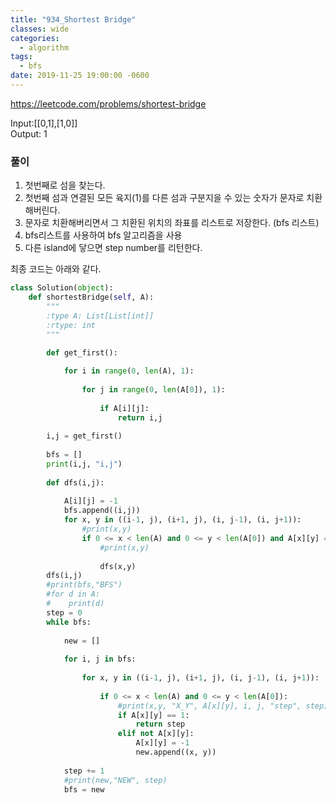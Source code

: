 ```yaml
---
title: "934_Shortest Bridge"
classes: wide
categories:
  - algorithm
tags:
  - bfs
date: 2019-11-25 19:00:00 -0600
---
```


<https://leetcode.com/problems/shortest-bridge>  

Input:[[0,1],[1,0]]  
Output: 1  

### 풀이

1. 첫번째로 섬을 찾는다.  
2. 첫번째 섬과 연결된 모든 육지(1)를 다른 섬과 구분지을 수 있는 숫자가 문자로 치환해버린다.  
3. 문자로 치환해버리면서 그 치환된 위치의 좌표를 리스트로 저장한다. (bfs 리스트)  
4. bfs리스트를 사용하여 bfs 알고리즘을 사용  
5. 다른 island에 닿으면 step number를 리턴한다.  

최종 코드는 아래와 같다.

```python
class Solution(object):
    def shortestBridge(self, A):
        """
        :type A: List[List[int]]
        :rtype: int
        """
        
        def get_first():

            for i in range(0, len(A), 1):
                
                for j in range(0, len(A[0]), 1):
                    
                    if A[i][j]:
                        return i,j
                    
        i,j = get_first()
        
        bfs = []   
        print(i,j, "i,j")
        
        def dfs(i,j):
            
            A[i][j] = -1
            bfs.append((i,j))
            for x, y in ((i-1, j), (i+1, j), (i, j-1), (i, j+1)):
                #print(x,y)
                if 0 <= x < len(A) and 0 <= y < len(A[0]) and A[x][y] == 1:
                    #print(x,y)
                    
                    dfs(x,y)
        dfs(i,j)
        #print(bfs,"BFS")
        #for d in A:
        #    print(d)
        step = 0
        while bfs:
            
            new = []
            
            for i, j in bfs:
                
                for x, y in ((i-1, j), (i+1, j), (i, j-1), (i, j+1)):
                   
                    if 0 <= x < len(A) and 0 <= y < len(A[0]):
                        #print(x,y, "X_Y", A[x][y], i, j, "step", step)
                        if A[x][y] == 1:
                            return step
                        elif not A[x][y]:
                            A[x][y] = -1
                            new.append((x, y))
            
            step += 1
            #print(new,"NEW", step)
            bfs = new
            
            
            

```
  
